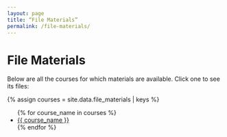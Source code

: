 ```yaml
---
layout: page
title: “File Materials”
permalink: /file-materials/
---
```



# File Materials

Below are all the courses for which materials are available. Click one to see its files:

{% assign courses = site.data.file_materials | keys %}

<ul>
  {% for course_name in courses %}
    <li>
      <a href="/file-materials/{{ course_name | slugify }}/">
        {{ course_name }}
      </a>
    </li>
  {% endfor %}
</ul>
